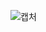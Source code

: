 ![캡처](https://user-images.githubusercontent.com/106071623/202090445-b1f7bc5b-c868-4385-8e8e-bc5ce74deca5.PNG)
